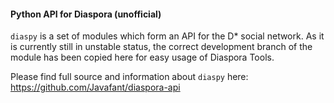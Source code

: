 #### Python API for Diaspora (unofficial)

`diaspy` is a set of modules which form an API for the D\* social network. 
As it is currently still in unstable status, the correct development branch
of the module has been copied here for easy usage of Diaspora Tools.

Please find full source and information about `diaspy` here:
https://github.com/Javafant/diaspora-api
